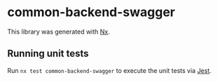 # common-backend-swagger

This library was generated with [Nx](https://nx.dev).

## Running unit tests

Run `nx test common-backend-swagger` to execute the unit tests via [Jest](https://jestjs.io).
